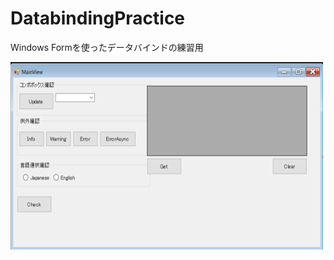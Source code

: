 # DatabindingPractice
Windows Formを使ったデータバインドの練習用

<img src="imgs/MainView.PNG" width="500" height="300">

